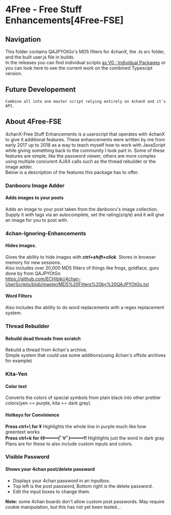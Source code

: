 # 4Free - Free Stuff Enhancements[4Free-FSE]
## Navigation
This folder contains QAJPYOtGo's MD5 filters for 4chanX, the .ts src folder, and the built user.js file in builds.<br/>
In the releases you can find individual scripts <a href="https://github.com/ECHibiki/4Free-FSE/releases/tag/0.0.0">as V0 : Individual Packages</a> or you can look here to see the current work on the combined Typescipt version.
## Future Developement
	Combine all into one master script relying entirely on 4chanX and it's API.
## About 4Free-FSE
4chanX-Free Stuff Enhancements is a userscript that operates with 4chanX to give it additional features. These enhancements were written by me from early 2017 up to 2018 as a way to teach myself how to work with JavaScript while giving something back to the community I took part in.
Some of these features are simple, like the password viewer, others are more complex using multiple concurent AJAX calls such as the thread rebuilder or the image adder. <br/>
Below is a description of the features this package has to offer.

### Danbooru Image Adder
#### Adds images to your posts
Adds an image to your post taken from the danbooru's image collection.<br/>
Supply it with tags via an autocomplete, set the rating(s/q/e) and it will give an image for you to post with. 

### 4chan-Ignoring-Enhancements
#### Hides images.
Gives the ability to hide images with ___ctrl+shift+click___. Stores in browser memory for new sessions.<br/>
Also includes over 20,000 MD5 filters of things like frogs, goldface, guro done by from QAJPYOtGo<br/>
https://github.com/ECHibiki/4chan-UserScripts/blob/master/MD5%20Filters%20by%20QAJPYOtGo.txt
#### Word Filters
Also includes the ability to do word replacements with a regex replacement system.<br>

### Thread Rebuilder
#### Rebuild dead threads from scratch
Rebuild a thread from 4chan's archive.<br/>
Simple system that could use some additions(using 4chan's offsite archives for example)

### Kita-Yen
#### Color text
Converts the colors of special symbols from plain black into other prettier colors(yen == purple, kita == dark grey).<br/>
#### Hotkeys for Convinience
<strong>Press ctrl+\ for ¥</strong>
Highlights the whole line in purple much like how greentext works<br/>
<strong>Press ctrl+k for ｷﾀ━━━(ﾟ∀ﾟ)━━━!!</strong>
Highlights just the word in dark gray<br/>
Plans are for these to also include custom inputs and colors.

### Visible Password
#### Shows your 4chan post/delete password
* Displays your 4chan password in an inputbox.
* Top left is the post password, Bottom right is the delete password.
* Edit the input boxes to change them.

__Note:__ some 4chan boards don't allow custom post passwords. May require cookie manipulation, but this has not yet been tested...
